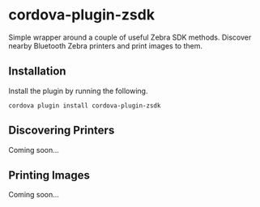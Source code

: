# cordova-plugin-zsdk

Simple wrapper around a couple of useful Zebra SDK methods. Discover nearby Bluetooth Zebra printers and print images to them.

## Installation

Install the plugin by running the following.

```
cordova plugin install cordova-plugin-zsdk
```

## Discovering Printers

Coming soon…

## Printing Images

Coming soon…
